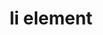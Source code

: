 ---
{
  "title": "li element",
  "description": "",
  "category": "html",
  "keywords": [
    "li element"
  ],
  "last_test_date": "2020-09-21",
  "test_results_url": "https://a11ysupport.io/tech/html/li_element",
  "test_url": "https://a11ysupport.io/tech/html/li_element",
  "stats": {
    "dragon_win": {
      "chrome": {
        "76": "na"
      }
    },
    "jaws": {
      "chrome": {
        "76": "y"
      },
      "ie": {
        "11": "y"
      },
      "firefox": {
        "69": "y"
      }
    },
    "narrator": {
      "edge": {
        "44": "a"
      }
    },
    "nvda": {
      "chrome": {
        "76": "a"
      },
      "firefox": {
        "69": "a"
      }
    },
    "orca": {
      "firefox": {
        "69": "y"
      }
    },
    "talkback": {
      "and_chr": {
        "76": "y"
      }
    },
    "vo_ios": {
      "ios_saf": {
        "12.4.1": "a"
      }
    },
    "vo_macos": {
      "safari": {
        "12.1.2": "a"
      }
    }
  },
  "links": {
    "WHATWG HTML spec for the li element": "https://html.spec.whatwg.org/multipage/grouping-content.html#the-li-element",
    "HTML AAM for the li element": "https://w3c.github.io/html-aam/#el-li"
  }
}
---